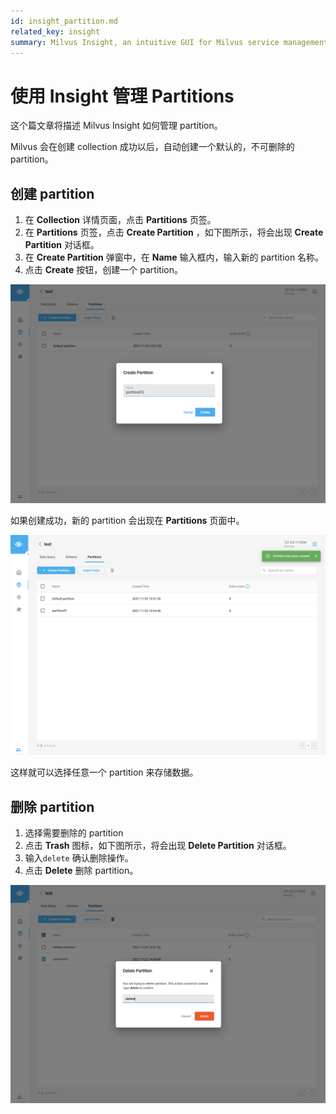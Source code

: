 ```yaml
---
id: insight_partition.md
related_key: insight
summary: Milvus Insight, an intuitive GUI for Milvus service management.
---
```


# 使用 Insight 管理 Partitions

这个篇文章将描述 Milvus Insight 如何管理 partition。

Milvus 会在创建 collection 成功以后，自动创建一个默认的，不可删除的 partition。

## 创建 partition

1. 在 **Collection** 详情页面，点击 **Partitions** 页签。
2. 在 **Partitions** 页签，点击 **Create Partition** ，如下图所示，将会出现 **Create Partition** 对话框。
3. 在 **Create Partition** 弹窗中，在 **Name** 输入框内，输入新的 partition 名称。
4. 点击 **Create** 按钮，创建一个 partition。

![Create Partition](../../../../assets/insight_partition1.png)

如果创建成功，新的 partition 会出现在 **Partitions** 页面中。

![Create Partition](../../../../assets/insight_partition2.png)

这样就可以选择任意一个 partition 来存储数据。

## 删除 partition

1. 选择需要删除的 partition
2. 点击 **Trash** 图标，如下图所示，将会出现 **Delete Partition** 对话框。
3. 输入`delete` 确认删除操作。
4. 点击 **Delete** 删除 partition。

![Delete Partition](../../../../assets/insight_partition3.png)
